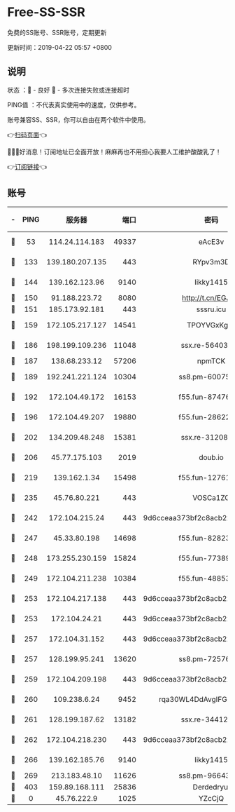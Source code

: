 # Free-SS-SSR

免费的SS账号、SSR账号，定期更新

更新时间：2019-04-22 05:57 +0800

## 说明

状态     ：🙂 - 良好 🙁 - 多次连接失败或连接超时

PING值   ：不代表真实使用中的速度，仅供参考。

账号兼容SS、SSR，你可以自由在两个软件中使用。

👉[扫码页面](https://liesauer.github.io/Free-SS-SSR/)👈

🎉🎉🎉好消息！订阅地址已全面开放！麻麻再也不用担心我要人工维护酸酸乳了！

👉[订阅链接](https://www.liesauer.net/yogurt/subscribe?ACCESS_TOKEN=DAYxR3mMaZAsaqUb)👈

## 账号

|-|PING|服务器|端口|密码|加密方式|区域|
|:----:|:----:|:-----:|-----:|:----:|:----:|:----:|
|🙂|53|114.24.114.183|49337|eAcE3v|chacha20-ietf|TW|
|🙂|133|139.180.207.135|443|RYpv3m3D|aes-256-cfb|JP|
|🙂|144|139.162.123.96|9140|likky1415|aes-256-cfb|JP|
|🙂|150|91.188.223.72|8080|http://t.cn/EGJIyrl|rc4-md5|RU|
|🙂|151|185.173.92.181|443|sssru.icu|rc4-md5|RU|
|🙂|159|172.105.217.127|14541|TPOYVGxKglpi|aes-256-cfb|JP|
|🙂|186|198.199.109.236|11048|ssx.re-56403118|aes-256-cfb|US|
|🙂|187|138.68.233.12|57206|npmTCK|rc4-md5|US|
|🙂|189|192.241.221.124|10304|ss8.pm-60075022|aes-256-cfb|US|
|🙂|192|172.104.49.172|16153|f55.fun-87476561|aes-256-cfb|SG|
|🙂|196|172.104.49.207|19880|f55.fun-28622670|aes-256-cfb|SG|
|🙂|202|134.209.48.248|15381|ssx.re-31208533|aes-256-cfb|US|
|🙂|206|45.77.175.103|2019|doub.io|aes-128-ctr|SG|
|🙂|219|139.162.1.34|15498|f55.fun-12761038|aes-256-cfb|SG|
|🙂|235|45.76.80.221|443|VOSCa1ZG|aes-256-cfb|DE|
|🙂|242|172.104.215.24|443|9d6cceaa373bf2c8acb22e60b6a58be6|aes-256-cfb|US|
|🙂|247|45.33.80.198|14698|f55.fun-82823193|aes-256-cfb|US|
|🙂|248|173.255.230.159|15824|f55.fun-77389160|aes-256-cfb|US|
|🙂|249|172.104.211.238|10384|f55.fun-48853529|aes-256-cfb|US|
|🙂|253|172.104.217.138|443|9d6cceaa373bf2c8acb22e60b6a58be6|aes-256-cfb|US|
|🙂|253|172.104.24.21|443|9d6cceaa373bf2c8acb22e60b6a58be6|aes-256-cfb|US|
|🙂|257|172.104.31.152|443|9d6cceaa373bf2c8acb22e60b6a58be6|aes-256-cfb|US|
|🙂|257|128.199.95.241|13620|ss8.pm-72576399|aes-256-cfb|SG|
|🙂|259|172.104.209.198|443|9d6cceaa373bf2c8acb22e60b6a58be6|aes-256-cfb|US|
|🙂|260|109.238.6.24|9452|rqa30WL4DdAvgIFG6Fs3znzTa|aes-256-cfb|FR|
|🙂|261|128.199.187.62|13182|ssx.re-34412069|aes-256-cfb|SG|
|🙂|262|172.104.218.230|443|9d6cceaa373bf2c8acb22e60b6a58be6|aes-256-cfb|US|
|🙂|266|139.162.185.76|9140|likky1415|aes-256-cfb|DE|
|🙂|269|213.183.48.10|11626|ss8.pm-96643896|rc4-md5|RU|
|🙂|403|159.89.168.111|25836|Derdedryuj|chacha20|IN|
|🙁|0|45.76.222.9|1025|YZcCjQ|rc4-md5|JP|
